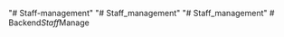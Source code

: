 "# Staff-management" 
"# Staff_management" 
"# Staff_management" 
#   B a c k e n d _ S t a f f _ M a n a g e  
 